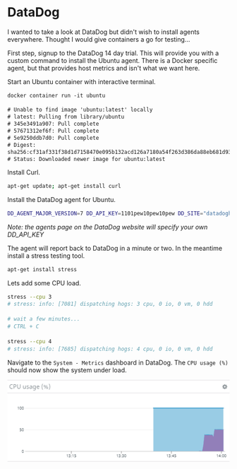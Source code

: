 # DataDog

I wanted to take a look at DataDog but didn't wish to install agents everywhere.  Thought I would give containers a go for testing...

First step, signup to the DataDog 14 day trial.  This will provide you with a custom command to install the Ubuntu agent.  There is a Docker specific agent, but that provides host metrics and isn't what we want here.

Start an Ubuntu container with interactive terminal.

```shell
docker container run -it ubuntu

# Unable to find image 'ubuntu:latest' locally
# latest: Pulling from library/ubuntu
# 345e3491a907: Pull complete
# 57671312ef6f: Pull complete
# 5e9250ddb7d0: Pull complete
# Digest: sha256:cf31af331f38d1d7158470e095b132acd126a7180a54f263d386da88eb681d93
# Status: Downloaded newer image for ubuntu:latest
```

Install Curl.

```bash
apt-get update; apt-get install curl
```

Install the DataDog agent for Ubuntu.

```bash
DD_AGENT_MAJOR_VERSION=7 DD_API_KEY=1101pew10pew10pew DD_SITE="datadoghq.eu" bash -c "$(curl -L https://s3.amazonaws.com/dd-agent/scripts/install_script.sh)"
```
*Note: the agents page on the DataDog website will specify your own DD_API_KEY*

The agent will report back to DataDog in a minute or two.  In the meantime install a stress testing tool.

```bash
apt-get install stress
```

Lets add some CPU load.

```bash
stress --cpu 3
# stress: info: [7081] dispatching hogs: 3 cpu, 0 io, 0 vm, 0 hdd

# wait a few minutes...
# CTRL + C

stress --cpu 4
# stress: info: [7685] dispatching hogs: 4 cpu, 0 io, 0 vm, 0 hdd
```

Navigate to the `System - Metrics` dashboard in DataDog.  The `CPU usage (%)` should now show the system under load.

![datadog_cpu](/assets/datadog_cpu.png)

